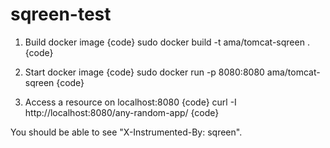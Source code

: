 # sqreen-test

1. Build docker image
{code} 
sudo docker build -t ama/tomcat-sqreen .
{code} 

2. Start docker image
{code} 
sudo docker run -p 8080:8080 ama/tomcat-sqreen
{code} 

3. Access a resource on localhost:8080
{code} 
curl -I http://localhost:8080/any-random-app/
{code} 

You should be able to see "X-Instrumented-By: sqreen".
